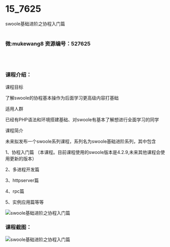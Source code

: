 # 15_7625
swoole基础进阶之协程入门篇
<br/></br>
<h3>微:mukewang8 资源编号：527625</h3>
<br/></br>
<h3>课程介绍：</h3>
<p>课程目标</p>
<p>了解swoole的协程基本操作为后面学习更高级内容打基础</p>
<p>适用人群</p>
<p>已经有PHP语法和环境搭建基础、对swoole有基本了解想进行全面学习的同学</p>
<p>课程简介</p>
<p>未来拟发布一个swoole系列课程，系列名为swoole基础进阶系列，其中包含</p>
<p>1、协程入门篇 （本课程。目前课程使用的swoole版本是4.2.9,未来其他课程会使用更新的版本）</p>
<p>2、多进程开发篇</p>
<p>3、httpserver篇</p>
<p>4、rpc篇</p>
<p>5、实例应用篇等等</p>
<p><img src="https://www.ko996.com/wp-content/uploads/img/2019/10/356-7-300x169.jpg" alt="swoole基础进阶之协程入门篇"></p>
<div class="info-desc">
<h3>课程截图：</h3>
<p><img src="https://www.ko996.com/wp-content/uploads/img/2019/10/1-13.png" alt="swoole基础进阶之协程入门篇"></p>


			
</div>
